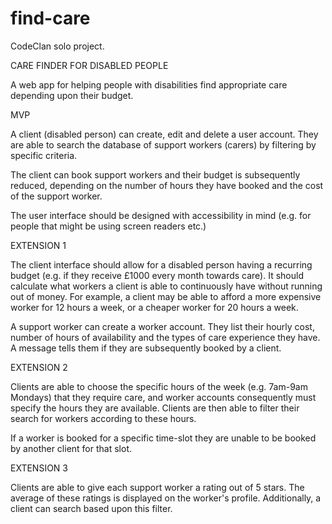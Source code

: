 # find-care
CodeClan solo project.

CARE FINDER FOR DISABLED PEOPLE 

A web app for helping people with disabilities find appropriate care depending upon their budget. 

MVP

A client (disabled person) can create, edit and delete a user account. They are able to search the database of support workers (carers) by filtering by specific criteria. 

The client can book support workers and their budget is subsequently reduced, depending on the number of hours they have booked and the cost of the support worker.

The user interface should be designed with accessibility in mind (e.g. for people that might be using screen readers etc.)

EXTENSION 1

The client interface should allow for a disabled person having a recurring budget (e.g. if they receive £1000 every month towards care). It should calculate what workers a client is able to continuously have without running out of money. For example, a client may be able to afford a more expensive worker for 12 hours a week, or a cheaper worker for 20 hours a week. 

A support worker can create a worker account. They list their hourly cost, number of hours of availability and the types of care experience they have. A message tells them if they are subsequently booked by a client.

EXTENSION 2

Clients are able to choose the specific hours of the week (e.g. 7am-9am Mondays) that they require care, and worker accounts consequently must specify the hours they are available. Clients are then able to filter their search for workers according to these hours.

If a worker is booked for a specific time-slot they are unable to be booked by another client for that slot. 

EXTENSION 3

Clients are able to give each support worker a rating out of 5 stars. The average of these ratings is displayed on the worker's profile. Additionally, a client can search based upon this filter.
